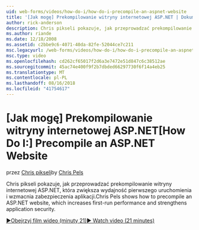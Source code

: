 ```yaml
---
uid: web-forms/videos/how-do-i/how-do-i-precompile-an-aspnet-website
title: '[Jak mogę] Prekompilowanie witryny internetowej ASP.NET | Dokumentacja firmy Microsoft'
author: rick-anderson
description: Chris pikseli pokazuje, jak przeprowadzać prekompilowanie witryny internetowej ASP.NET, która zwiększa wydajność pierwszego uruchomienia i wzmacnia zabezpieczenia aplikacji.
ms.author: riande
ms.date: 12/18/2008
ms.assetid: c2bbe9c6-4071-40da-82fe-52044ce7c211
msc.legacyurl: /web-forms/videos/how-do-i/how-do-i-precompile-an-aspnet-website
msc.type: video
ms.openlocfilehash: cd262cf65017f2d6a3e7472e51d847c6c38512ae
ms.sourcegitcommit: 45ac74e400f9f2b7dbded66297730f6f14a4eb25
ms.translationtype: MT
ms.contentlocale: pl-PL
ms.lasthandoff: 08/16/2018
ms.locfileid: "41754617"
---
```

<a name="how-do-i-precompile-an-aspnet-website"></a><span data-ttu-id="bcf8c-103">[Jak mogę] Prekompilowanie witryny internetowej ASP.NET</span><span class="sxs-lookup"><span data-stu-id="bcf8c-103">[How Do I:] Precompile an ASP.NET Website</span></span>
====================
<span data-ttu-id="bcf8c-104">przez [Chris pikseli](https://twitter.com/chrispels)</span><span class="sxs-lookup"><span data-stu-id="bcf8c-104">by [Chris Pels](https://twitter.com/chrispels)</span></span>

<span data-ttu-id="bcf8c-105">Chris pikseli pokazuje, jak przeprowadzać prekompilowanie witryny internetowej ASP.NET, która zwiększa wydajność pierwszego uruchomienia i wzmacnia zabezpieczenia aplikacji.</span><span class="sxs-lookup"><span data-stu-id="bcf8c-105">Chris Pels shows how to precompile an ASP.NET website, which increases first-run performance and strengthens application security.</span></span>

[<span data-ttu-id="bcf8c-106">&#9654;Obejrzyj film wideo (minuty 21)</span><span class="sxs-lookup"><span data-stu-id="bcf8c-106">&#9654; Watch video (21 minutes)</span></span>](https://channel9.msdn.com/Blogs/ASP-NET-Site-Videos/how-do-i-precompile-an-aspnet-website)
